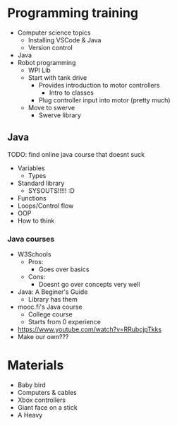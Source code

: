 # Programming training
- Computer science topics
    - Installing VSCode & Java
    - Version control
- Java
- Robot programming
    - WPI Lib
    - Start with tank drive
        - Provides introduction to motor controllers
            - Intro to classes
        - Plug controller input into motor (pretty much)
    - Move to swerve
        - Swerve library

## Java
TODO: find online java course that doesnt suck

- Variables
    - Types
- Standard library
    - SYSOUTS!!!!! :D
- Functions
- Loops/Control flow
- OOP
- How to think

### Java courses
- W3Schools
    - Pros:
        - Goes over basics
    - Cons:
        - Doesnt go over concepts very well
- Java: A Beginer's Guide
    - Library has them
- mooc.fi's Java course
    - College course
    - Starts from 0 experience
- https://www.youtube.com/watch?v=RRubcjpTkks
- Make our own???

# Materials
- Baby bird
- Computers & cables
- Xbox controllers
- Giant face on a stick
- A Heavy
